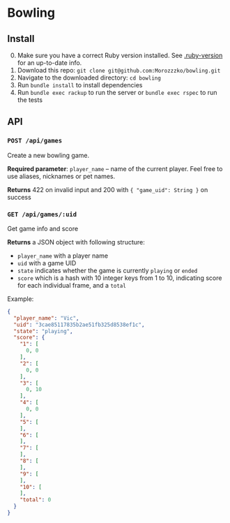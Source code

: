 # Bowling

## Install

0. Make sure you have a correct Ruby version installed. See [.ruby-version](.ruby-version) for an up-to-date info.
1. Download this repo: `git clone git@github.com:Morozzzko/bowling.git`
2. Navigate to the downloaded directory: `cd bowling`
3. Run `bundle install` to install dependencies
4. Run `bundle exec rackup` to run the server or `bundle exec rspec` to run the tests

## API

### `POST /api/games`

Create a new bowling game.

**Required parameter**: `player_name` – name of the current player. Feel free to use aliases, nicknames or pet names.

**Returns** 422 on invalid input and 200 with `{ "game_uid": String }` on success

### `GET /api/games/:uid`

Get game info and score

**Returns** a JSON object with following structure:

* `player_name` with a player name
* `uid` with a game UID
* `state` indicates whether the game is currently `playing` or `ended`
* `score` which is a hash with 10 integer keys from 1 to 10, indicating score for each individual frame, and a `total`

Example:

```json
{
  "player_name": "Vic",
  "uid": "3cae85117835b2ae51fb325d8538ef1c",
  "state": "playing",
  "score": {
    "1": [
      0, 0
    ],
    "2": [
      0, 0
    ],
    "3": [
      0, 10
    ],
    "4": [
      0, 0
    ],
    "5": [
    ],
    "6": [
    ],
    "7": [
    ],
    "8": [
    ],
    "9": [
    ],
    "10": [
    ],
    "total": 0
  }
}
```
